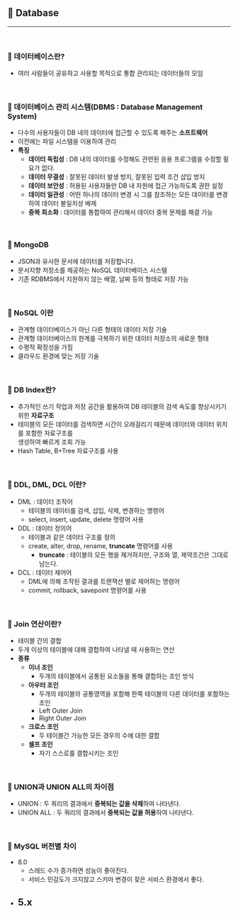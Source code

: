 ## :round_pushpin: Database

***

<br>

### :pushpin: 데이터베이스란?

- 여러 사람들이 공유하고 사용할 목적으로 통합 관리되는 데이터들의 모임

<br> 

### :pushpin: 데이터베이스 관리 시스템(DBMS : Database Management System)

- 다수의 사용자들이 DB 내의 데이터에 접근할 수 있도록 해주는 **소프트웨어**
- 이전에는 파일 시스템을 이용하여 관리
- **특징**
  - **데이터 독립성** : DB 내의 데이터를 수정해도 관련된 응용 프로그램을 수정할 필요가 없다.
  - **데이터 무결성** : 잘못된 데이터 발생 방지, 잘못된 입력 조건 삽입 방지
  - **데이터 보안성** : 허용된 사용자들만 DB 내 자원에 접근 가능하도록 권한 설정
  - **데이터 일관성** : 어떤 하나의 데이터 변경 시 그를 참조하는 모든 데이터를 변경하여 데이터 불일치성 배제
  - **중복 최소화** : 데이터를 통합하여 관리해서 데이터 중복 문제를 해결 가능

<br>

### :pushpin: MongoDB

- JSON과 유사한 문서에 데이터를 저장합니다.
- 문서지향 저장소를 제공하는 NoSQL 데이터베이스 시스템
- 기존 RDBMS에서 지원하지 않는 배열, 날짜 등의 형태로 저장 가능

<br>

### :pushpin: NoSQL 이란

- 관계형 데이터베이스가 아닌 다른 형태의 데이터 저장 기술
- 관계형 데이터베이스의 한계를 극복하기 위한 데이터 저장소의 새로운 형태
- 수평적 확장성을 가짐
- 클라우드 환경에 맞는 저장 기술

<br>

### :pushpin: DB Index란?

- 추가적인 쓰기 작업과 저장 공간을 활용하여 DB 테이블의 검색 속도를 향상시키기 위한 **자료구조**
- 테이블의 모든 데이터를 검색하면 시간이 오래걸리기 때문에 데이터와 데이터 위치를 포함한 자료구조를<br> 생성하여 빠르게 조회 가능
- Hash Table, B+Tree 자료구조를 사용

<br> 

### :pushpin: DDL, DML, DCL 이란?

- DML : 데이터 조작어
  - 테이블의 데이터를 검색, 삽입, 삭제, 변경하는 명령어
  - select, insert, update, delete 명령어 사용
- DDL : 데이터 정의어
  - 테이블과 같은 데이터 구조를 정의
  - create, alter, drop, rename, **truncate** 명령어를 사용
    - **truncate**  : 테이블의 모든 행을 제거하지만, 구조와 열, 제약조건은 그대로 남는다.
- DCL : 데이터 제어어
  - DML에 의해 조작된 결과를 트랜잭션 별로 제어하는 명령어
  - commit, rollback, savepoint 명령어를 사용

<br> 

### :pushpin: Join 연산이란?

- 테이블 간의 결합
- 두개 이상의 테이블에 대해 결합하여 나타낼 때 사용하는 연산
- **종류**
  - **이너 조인**
    - 두개의 테이블에서 공통된 요소들을 통해 결합하는 조인 방식
  - **아우터 조인**
    - 두개의 테이블의 공통영역을 포함해 한쪽 테이블의 다른 데이터를 포함하는 조인
    - Left Outer Join
    - Right Outer Join
  - **크로스 조인**
    - 두 테이블간 가능한 모든 경우의 수에 대한 결합
  - **셀프 조인**
    - 자기 스스로를 결합시키는 조인

<br>

### :pushpin: UNION과 UNION ALL의 차이점

- UNION : 두 쿼리의 결과에서 **중복되는 값을 삭제**하여 나타낸다.
- UNION ALL : 두 쿼리의 결과에서 **중복되는 값을 허용**하여 나타낸다.

<br> 

### :pushpin: MySQL 버전별 차이

- 8.0
  - 스레드 수가 증가하면 성능이 좋아진다.
  - 서비스 민감도가 크지않고 스키마 변경이 잦은 서비스 환경에서 좋다.
- 5.x
  - 